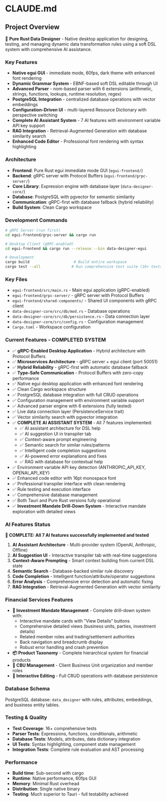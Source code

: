 # CLAUDE.md

## Project Overview

🦀 **Pure Rust Data Designer** - Native desktop application for designing, testing, and managing dynamic data transformation rules using a soft DSL system with comprehensive AI assistance.

### Key Features
- **Native egui GUI** - immediate mode, 60fps, dark theme with enhanced font rendering
- **Dynamic Grammar System** - EBNF-based soft DSL editable through UI
- **Advanced Parser** - nom-based parser with 6 extensions (arithmetic, strings, functions, lookups, runtime resolution, regex)
- **PostgreSQL Integration** - centralized database operations with vector embeddings
- **Configuration-Driven UI** - multi-layered Resource Dictionary with perspective switching
- **Complete AI Assistant System** - 7 AI features with environment variable API key support
- **RAG Integration** - Retrieval-Augmented Generation with database similarity search
- **Enhanced Code Editor** - Professional font rendering with syntax highlighting

### Architecture
- **Frontend**: Pure Rust egui immediate mode GUI (`egui-frontend/`)
- **Backend**: gRPC server with Protocol Buffers (`egui-frontend/grpc-server/`)
- **Core Library**: Expression engine with database layer (`data-designer-core/`)
- **Database**: PostgreSQL with pgvector for semantic similarity
- **Communication**: gRPC-first with database fallback (hybrid reliability)
- **Build System**: Clean Cargo workspace

### Development Commands
```bash
# gRPC Server (run first)
cd egui-frontend/grpc-server && cargo run

# Desktop Client (gRPC-enabled)
cd egui-frontend && cargo run --release --bin data-designer-egui

# Development
cargo build                    # Build entire workspace
cargo test --all              # Run comprehensive test suite (16+ tests)
```

### Key Files
- `egui-frontend/src/main.rs` - Main egui application (gRPC-enabled)
- `egui-frontend/grpc-server/` - gRPC server with Protocol Buffers
- `egui-frontend/shared-components/` - Shared UI components with gRPC client
- `data-designer-core/src/db/mod.rs` - Database operations
- `data-designer-core/src/db/persistence.rs` - Data connection layer
- `data-designer-core/src/config.rs` - Configuration management
- `Cargo.toml` - Workspace configuration

### Current Features - COMPLETED SYSTEM
- ✅ **gRPC-Enabled Desktop Application** - Hybrid architecture with Protocol Buffers
- ✅ **Microservices Architecture** - gRPC server + egui client (port 50051)
- ✅ **Hybrid Reliability** - gRPC-first with automatic database fallback
- ✅ **Type-Safe Communication** - Protocol Buffers with zero-copy performance
- ✅ Native egui desktop application with enhanced font rendering
- ✅ Clean Cargo workspace structure
- ✅ PostgreSQL database integration with full CRUD operations
- ✅ Configuration management with environment variable support
- ✅ Advanced parser engine with 6 extensions (fully tested)
- ✅ Live data connection layer (PersistenceService trait)
- ✅ Vector similarity search with pgvector integration
- ✅ **COMPLETE AI ASSISTANT SYSTEM** - All 7 features implemented:
  - ✅ AI assistant architecture for DSL help
  - ✅ AI suggestion UI in transpiler tab
  - ✅ Context-aware prompt engineering
  - ✅ Semantic search for similar rules/patterns
  - ✅ Intelligent code completion suggestions
  - ✅ AI-powered error explanations and fixes
  - ✅ RAG with database for contextual help
- ✅ Environment variable API key detection (ANTHROPIC_API_KEY, OPENAI_API_KEY)
- ✅ Enhanced code editor with 16pt monospace font
- ✅ Professional transpiler interface with clean rendering
- ✅ Rule testing and execution interface
- ✅ Comprehensive database management
- ✅ Both Tauri and Pure Rust versions fully operational
- ✅ **Investment Mandate Drill-Down System** - Interactive mandate exploration with detailed views

### AI Features Status
**🎯 COMPLETE: All 7 AI features successfully implemented and tested**
1. **AI Assistant Architecture** - Multi-provider system (OpenAI, Anthropic, Offline)
2. **AI Suggestion UI** - Interactive transpiler tab with real-time suggestions
3. **Context-Aware Prompting** - Smart context building from current DSL state
4. **Semantic Search** - Database-backed similar rule discovery
5. **Code Completion** - Intelligent function/attribute/operator suggestions
6. **Error Analysis** - Comprehensive error detection and automatic fixing
7. **RAG Integration** - Retrieval-Augmented Generation with vector similarity

### Financial Services Features
- **🎯 Investment Mandate Management** - Complete drill-down system with:
  - Interactive mandate cards with "View Details" buttons
  - Comprehensive detailed views (business units, parties, investment details)
  - Related member roles and trading/settlement authorities
  - Back navigation and breadcrumb display
  - Robust error handling and crash prevention
- **📦 Product Taxonomy** - Complete hierarchical system for financial products
- **🏢 CBU Management** - Client Business Unit organization and member roles
- **💼 Interactive Editing** - Full CRUD operations with database persistence

### Database Schema
PostgreSQL database: `data_designer` with rules, attributes, embeddings, and business entity tables.

### Testing & Quality
- **Test Coverage**: 16+ comprehensive tests
- **Parser Tests**: Expressions, functions, conditionals, arithmetic
- **Database Tests**: Models, attributes, data dictionary integration
- **UI Tests**: Syntax highlighting, component state management
- **Integration Tests**: Complete rule evaluation and AST processing

### Performance
- **Build time**: Sub-second with cargo
- **Runtime**: Native performance, 60fps GUI
- **Memory**: Minimal Rust overhead
- **Distribution**: Single native binary
- **Testing**: Much superior to Tauri - full testability achieved